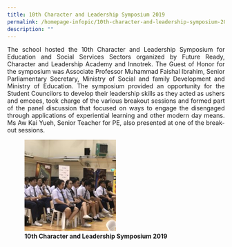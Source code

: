 ```yaml
---
title: 10th Character and Leadership Symposium 2019
permalink: /homepage-infopic/10th-character-and-leadership-symposium-2019/
description: ""
---
```

<p style="text-align: justify;">The school hosted the 10th Character and Leadership Symposium for Education and Social Services Sectors organized by Future Ready, Character and Leadership Academy and Innotrek. The Guest of Honor for the symposium was Associate Professor Muhammad Faishal Ibrahim, Senior Parliamentary Secretary, Ministry of Social and family Development and Ministry of Education. The symposium provided an opportunity for the Student Councilors to develop their leadership skills as they acted as ushers and emcees, took charge of the various breakout sessions and formed part of the panel discussion that focused on ways to engage the disengaged through applications of experiential learning and other modern day means. Ms Aw Kai Yueh, Senior Teacher for PE, also presented at one of the break-out sessions.</p>


<figure>
	<a href="/images/10th%20Character%20and%20Leadership/135-Ee-Leng-Elaine-Seah-250x250.jpg" target = "_blank"> <img src="/images/10th%20Character%20and%20Leadership/135-Ee-Leng-Elaine-Seah-250x250.jpg"
     style="width:50%"></a>
<figcaption>
	<strong> 10th Character and Leadership Symposium 2019 </strong>
	</figcaption>
</figure>